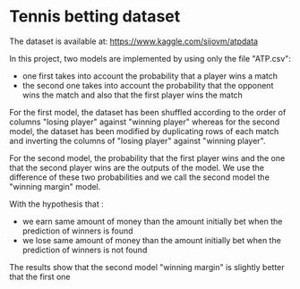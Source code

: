 # Tennis betting dataset 

The dataset is available at:
https://www.kaggle.com/sijovm/atpdata

In this project, two models are implemented by using only the file "ATP.csv":

- one first takes into account the probability that a player wins a match 
- the second one takes into account the probability that the opponent wins the match and also that the first player wins the match

For the first model, the dataset has been shuffled according to the order of columns "losing player" against "winning player"
whereas for the second model, the dataset has been modified by duplicating rows of each match and inverting the columns of "losing player" against "winning player".

For the second model, the probability that the first player wins and the one that the second player wins are the outputs of the model.
We use the difference of these two probabilities and we call the second model the "winning margin" model.

With the hypothesis that :
- we earn same amount of money than the amount initially bet when the prediction of winners is found 
- we lose same amount of money than the amount initially bet when the prediction of winners is not found 

The results show that the second model "winning margin" is slightly better that the first one

